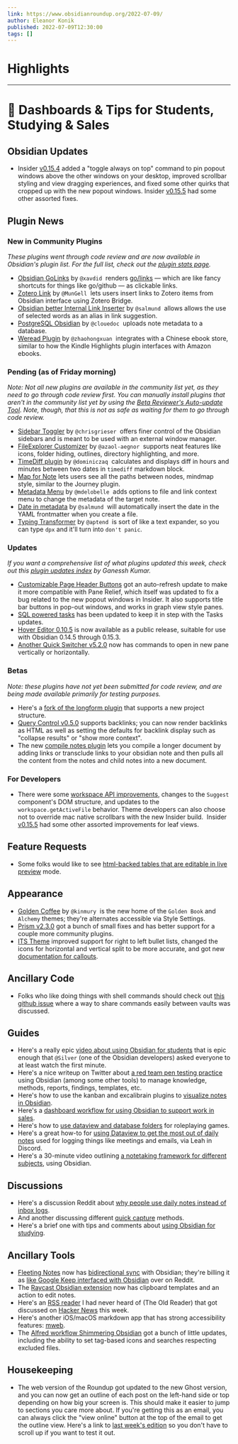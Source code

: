 ```yaml
---
link: https://www.obsidianroundup.org/2022-07-09/
author: Eleanor Konik
published: 2022-07-09T12:30:00
tags: []
---
```

# Highlights


---
# 🌠 Dashboards & Tips for Students, Studying & Sales
## Obsidian Updates

-   Insider [v0.15.4](https://forum.obsidian.md/t/obsidian-release-v0-15-4-insider-build/39897) added a "toggle always on top" command to pin popout windows above the other windows on your desktop, improved scrollbar styling and view dragging experiences, and fixed some other quirks that cropped up with the new popout windows. Insider [v0.15.5](https://forum.obsidian.md/t/obsidian-release-v0-15-5-insider-build/40031) had some other assorted fixes.

## Plugin News

### New in Community Plugins

_These plugins went through code review and are now available in Obsidian's plugin list. For the full list, check out the [plugin stats page](https://obsidian-plugin-stats.vercel.app/new)._

-   [Obsidian GoLinks](https://github.com/xavdid/obsidian-golinks) by `@xavdid`  renders [go/links](https://www.golinks.io/) — which are like fancy shortcuts for things like go/github — as clickable links.
-   [Zotero Link](https://github.com/vanakat/zotero-link) by `@MunGell`  lets users insert links to Zotero items from Obsidian interface using Zotero Bridge.
-   [Obsidian better Internal Link Inserter](https://github.com/salmund/obsidian-better-link-inserter) by `@salmund`  allows allows the use of selected words as an alias in link suggestion.
-   [PostgreSQL Obsidian](https://github.com/clouedoc/postgresql-obsidian) by `@clouedoc`  uploads note metadata to a database.
-   [Weread Plugin](https://github.com/zhaohongxuan/obsidian-weread-plugin) by `@zhaohongxuan`  integrates with a Chinese ebook store, similar to how the Kindle Highlights plugin interfaces with Amazon ebooks.

### Pending (as of Friday morning)

_Note: Not all new plugins are available in the community list yet, as they need to go through code review first. You can manually install plugins that aren't in the community list yet by using the [Beta Reviewer's Auto-update Tool](https://github.com/TfTHacker/obsidian42-brat). Note, though, that this is not as safe as waiting for them to go through code review._

-   [Sidebar Toggler](https://github.com/chrisgrieser/obsidian-sidebar-toggler) by `@chrisgrieser`  offers finer control of the Obsidian sidebars and is meant to be used with an external window manager.
-   [FileExplorer Customizer](https://github.com/azaol-aegnor/obsidian-fec) by `@azaol-aegnor`  supports neat features like icons, folder hiding, outlines, directory highlighting, and more.
-   [TimeDiff plugin](https://github.com/dominiczaq/obsidian-plugin-time-diff) by `@dominiczaq`  calculates and displays diff in hours and minutes between two dates in `timediff` markdown block.
-   [Map for Note](https://github.com/Quorafind/Obsidian-Map-For-Note) lets users see all the paths between nodes, mindmap style, similar to the Journey plugin.
-   [Metadata Menu](https://github.com/mdelobelle/metadatamenu) by `@mdelobelle`  adds options to file and link context menu to change the metadata of the target note.
-   [Date in metadata](https://github.com/salmund/obsidian-date-in-metadata) by `@salmund`  will automatically insert the date in the YAML frontmatter when you create a file.
-   [Typing Transformer](https://github.com/aptend/typing-transformer-obsidian) by `@aptend`  is sort of like a text expander, so you can type `dpx` and it'll turn into `don't panic`.

### Updates

_If you want a comprehensive list of what plugins updated this week, check out this [plugin updates index](https://obsidian-plugin-stats.vercel.app/updates) by Ganessh Kumar._

-   [Customizable Page Header Buttons](https://github.com/kometenstaub/customizable-page-header-buttons/releases/tag/4.4.0) got an auto-refresh update to make it more compatible with Pane Relief, which itself was updated to fix a bug related to the new popout windows in Insider. It also supports title bar buttons in pop-out windows, and works in graph view style panes.
-   [SQL powered tasks](https://github.com/sytone/obsidian-tasks-x/releases/tag/2.6.1) has been updated to keep it in step with the Tasks updates.
-   [Hover Editor 0.10.5](https://github.com/nothingislost/obsidian-hover-editor/releases/tag/0.10.5) is now available as a public release, suitable for use with Obsidian 0.14.5 through 0.15.3.
-   [Another Quick Switcher v5.2.0](https://github.com/tadashi-aikawa/obsidian-another-quick-switcher/releases/tag/5.2.0) now has commands to open in new pane vertically or horizontally.

### Betas

_Note: these plugins have not yet been submitted for code review, and are being made available primarily for testing purposes._

-   Here's a [fork of the longform plugin](https://github.com/GamerGirlandCo/longform/) that supports a new project structure.
-   [Query Control v0.5.0](https://github.com/nothingislost/obsidian-query-control/releases/tag/0.5.0) supports backlinks; you can now render backlinks as HTML as well as setting the defaults for backlink display such as "collapse results" or "show more context".
-   The new [compile notes plugin](https://github.com/michKneisel/obsidian-compile-notes-plugin) lets you compile a longer document by adding links or transclude links to your obsidian note and then pulls all the content from the notes and child notes into a new document.

### For Developers

-   There were some [workspace API improvements](https://forum.obsidian.md/t/obsidian-release-v0-15-4-insider-build/39897), changes to the `Suggest` component's DOM structure, and updates to the `workspace.getActiveFile` behavior. Theme developers can also choose not to override mac native scrollbars with the new Insider build.  Insider [v0.15.5](https://forum.obsidian.md/t/obsidian-release-v0-15-5-insider-build/40031) had some other assorted improvements for leaf views.

## Feature Requests

-   Some folks would like to see [html-backed tables that are editable in live preview](https://forum.obsidian.md/t/live-preview-edit-table-cell-by-cell/34110/4) mode.

## Appearance

-   [Golden Coffee](https://github.com/kinmury/obsidian-ukiyo) by `@kinmury`  is the new home of the `Golden Book` and `Alchemy` themes; they're alternates accessible via Style Settings.
-   [Prism v2.3.0](https://forum.obsidian.md/t/theme-prism/36493) got a bunch of small fixes and has better support for a couple more community plugins.
-   [ITS Theme](https://forum.obsidian.md/t/theme-its-dark-light-theme/12838/163) improved support for right to left bullet lists, changed the icons for horizontal and vertical split to be more accurate, and got new [documentation for callouts](https://github.com/SlRvb/Obsidian--ITS-Theme/blob/main/Guide/Callouts.md).

## Ancillary Code

-   Folks who like doing things with shell commands should check out [this github issue](https://github.com/Taitava/obsidian-shellcommands/discussions/151#discussioncomment-3071934=) where a way to share commands easily between vaults was discussed.

## Guides

-   Here's a really epic [video about using Obsidian for students](https://www.youtube.com/watch?v=LyOIvoHtRCM) that is epic enough that `@Silver` (one of the Obsidian developers) asked everyone to at least watch the first minute.
-   Here's a nice writeup on Twitter about [a red team pen testing practice](https://twitter.com/_rybaz/status/1544661984666427394) using Obsidian (among some other tools) to manage knowledge, methods, reports, findings, templates, etc.
-   Here's how to use the kanban and excalibrain plugins to [visualize notes in Obsidian](https://go-paperless.net/2022/07/08/how-i-use-visualization-to-make-sense-of-my-notes-in-obsidian/).
-   Here's a [dashboard workflow for using Obsidian to support work in sales](https://forum.obsidian.md/t/dashboard-and-workflow-for-obsidian-at-work-sales/34794).
-   Here's how to [use dataview and database folders](https://youtu.be/ZKOYtrVXSbk) for roleplaying games.
-   Here's a great how-to for [using Dataview to get the most out of daily notes](https://discord.com/channels/686053708261228577/744933215063638183/993741149380550758) used for logging things like meetings and emails, via Leah in Discord.
-   Here's a 30-minute video outlining [a notetaking framework for different subjects](https://www.youtube.com/watch?v=LyOIvoHtRCM), using Obsidian.

## Discussions

-   Here's a discussion Reddit about [why people use daily notes instead of inbox logs](https://www.reddit.com/r/ObsidianMD/comments/vpwvwe/why_do_some_people_stick_to_daily_note_what_am_i/).
-   And another discussing different [quick capture](https://www.reddit.com/r/ObsidianMD/comments/vt0w9s/i_want_to_understand_your_way_of_taking_quick/) methods.
-   Here's a brief one with tips and comments about [using Obsidian for studying](https://www.reddit.com/r/ObsidianMD/comments/vu3w03/this_is_the_study_way/).

## Ancillary Tools

-   [Fleeting Notes](https://fleetingnotes.app/posts/imagine-google-keep-with-obsidian-sync/) now has [bidirectional sync](https://github.com/fleetingnotes/fleeting-notes-obsidian/releases/tag/0.2.0) with Obsidian; they're billing it as [like Google Keep interfaced with Obsidian](https://www.reddit.com/r/ObsidianMD/comments/vrav7b/imagine_google_keep_with_bidirectional_sync_to/) over on Reddit.
-   The [Raycast Obsidian extension](https://www.raycast.com/marcjulian/obsidian) now has clipboard templates and an action to edit notes.
-   Here's an [RSS reader](https://theoldreader.com/) I had never heard of (The Old Reader) that got discussed on [Hacker News](https://news.ycombinator.com/item?id=31971892) this week.
-   Here's another iOS/macOS markdown app that has strong accessibility features: [mweb](https://www.mweb.im/onemarkdown-help.html).
-   The [Alfred workflow Shimmering Obsidian](https://github.com/chrisgrieser/shimmering-obsidian) got a bunch of little updates, including the ability to set tag-based icons and searches respecting excluded files.

## Housekeeping

-   The web version of the Roundup got updated to the new Ghost version, and you can now get an outline of each post on the left-hand side or top depending on how big your screen is. This should make it easier to jump to sections you care more about. If you're getting this as an email, you can always click the "view online" button at the top of the email to get the outline view. Here's a link to [last week's edition](https://www.obsidianroundup.org/2022-07-02/) so you don't have to scroll up if you want to test it out.
